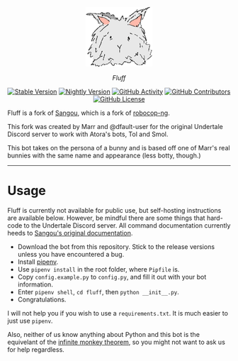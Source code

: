 <p align="center">
    <a href="https://3gou.0ccu.lt"><picture><img width="150px" src="https://github.com/dfault-user/fluff/blob/master/fluff/assets/fluff.png"></picture></a>
</p>
<p align="center"><i>Fluff</i></p>

<p align="center"><a href="https://github.com/dfault-user/fluff/releases/latest"><img alt="Stable Version" src="https://img.shields.io/badge/Stable-0.3.2-cyan?labelColor=black"></a> <a href="https://codeload.github.com/dfault-user/fluff/zip/refs/heads/master"><img alt="Nightly Version" src="https://img.shields.io/badge/Nightly-0.5.0-lightpink?labelColor=white"></a> <a href="https://github.com/dfault-user/fluff/commits/master/"><img alt="GitHub Activity" src="https://img.shields.io/github/commit-activity/w/dfault-user/fluff?logo=github&color=white&labelColor=black&label=Commits"></a> <a href="https://github.com/dfault-user/fluff/graphs/contributors"><img alt="GitHub Contributors" src="https://img.shields.io/github/contributors/dfault-user/fluff?color=lightpink&labelColor=white&label=Contribs"></a> <a href="https://github.com/dfault-user/fluff/blob/master/LICENSE"><img alt="GitHub License" src="https://img.shields.io/github/license/dfault-user/fluff?color=cyan&labelColor=black&label=License"></a></p>

Fluff is a fork of [Sangou](https://github.com/dfault-user/fluff), which is a fork of [robocop-ng](https://github.com/reswitched/robocop-ng). 

This fork was created by Marr and @dfault-user for the original Undertale Discord server to work with Atora's bots, Tol and Smol.

This bot takes on the persona of a bunny and is based off one of Marr's real bunnies with the same name and appearance (less botty, though.)

---

# Usage

Fluff is currently not available for public use, but self-hosting instructions are available below. However, be mindful there are some things that hard-code to the Undertale Discord server. All command documentation currently heeds to [Sangou's original documentation](https://3gou.0ccu.lt/).

- Download the bot from this repository. Stick to the release versions unless you have encountered a bug.
- Install [pipenv](https://pipenv.pypa.io/en/latest/).
- Use `pipenv install` in the root folder, where `Pipfile` is.
- Copy `config.example.py` to `config.py`, and fill it out with your bot information.
- Enter `pipenv shell`, `cd fluff`, then `python __init__.py`.
- Congratulations.

I will not help you if you wish to use a `requirements.txt`. It is much easier to just use `pipenv`. 

Also, neither of us know anything about Python and this bot is the equivelant of the [infinite monkey theorem](https://en.wikipedia.org/wiki/Infinite_monkey_theorem), so you might not want to ask us for help regardless.
